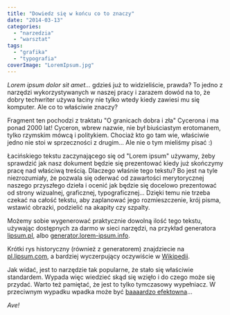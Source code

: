 ```yaml
---
title: "Dowiedz się w końcu co to znaczy"
date: "2014-03-13"
categories:
  - "narzedzia"
  - "warsztat"
tags:
  - "grafika"
  - "typografia"
coverImage: "LoremIpsum.jpg"
---
```


*Lorem ipsum dolor sit amet...* gdzieś już to widzieliście, prawda? To jedno z narzędzi wykorzystywanych w naszej pracy i zarazem dowód na to, że dobry techwriter używa łaciny nie tylko wtedy kiedy zawiesi mu się komputer. Ale co to właściwie znaczy?

Fragment ten pochodzi z traktatu "O granicach dobra i zła" Cycerona i ma ponad 2000 lat! Cyceron, wbrew nazwie, nie był biuściastym erotomanem, tylko rzymskim mówcą i politykiem. Chociaż kto go tam wie, właściwie jedno nie stoi w sprzeczności z drugim... Ale nie o tym mieliśmy pisać :)

Łacińskiego tekstu zaczynającego się od "Lorem ipsum" używamy, żeby sprawdzić jak nasz dokument będzie się prezentować kiedy już skończymy pracę nad właściwą treścią. Dlaczego właśnie tego tekstu? Bo jest na tyle niezrozumiały, że pozwala się oderwać od zawartości merytorycznej naszego przyszłego dzieła i ocenić jak będzie się docelowo prezentować od strony wizualnej, graficznej, typograficznej... Dzięki temu nie trzeba czekać na całość tekstu, aby zaplanować jego rozmieszczenie, krój pisma, wstawić obrazki, podzielić na akapity czy szpalty.

Możemy sobie wygenerować praktycznie dowolną ilość tego tekstu, używając dostępnych za darmo w sieci narzędzi, na przykład generatora [lipsum.pl](http://lipsum.pl/), albo [generator.lorem-ipsum.info](http://generator.lorem-ipsum.info/).

Krótki rys historyczny (również z generatorem) znajdziecie na [pl.lipsum.com](http://pl.lipsum.com/), a bardziej wyczerpujący oczywiście w [Wikipedii](http://pl.wikipedia.org/wiki/Lorem_ipsum).

Jak widać, jest to narzędzie tak popularne, że stało się właściwie standardem. Wypada więc wiedzieć skąd się wzięło i do czego może się przydać. Warto też pamiętać, że jest to tylko tymczasowy wypełniacz. W przeciwnym wypadku wpadka może być [baaaardzo efektowna](http://www.elezea.com/2014/02/lorem-ipsum-gone-wrong/)...

_Ave!_
